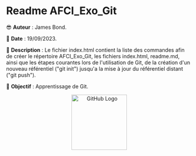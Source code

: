# Readme AFCI_Exo_Git

😎 **Auteur** : James Bond.

📅 **Date** : 19/09/2023.

📖 **Description** : Le fichier index.html contient la liste des commandes afin de créer le répertoire AFCI_Exo_Git, les fichiers index.html, readme.md, ainsi que les étapes courantes lors de l'utilisation de Git, de la création d'un nouveau référentiel ("git init") jusqu'a la mise à jour du référentiel distant ("git push").

🎯 **Objectif** : Apprentissage de Git.

<div align="center">
    <img src="https://github.com/raghavk16/raghavk16/blob/master/octo.gif" alt="GitHub Logo" width="150" height="150" />
</div>


